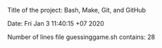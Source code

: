 Title of the project: Bash, Make, Git, and GitHub

Date:
Fri Jan  3 11:40:15 +07 2020

Number of lines file guessinggame.sh contains:
28
